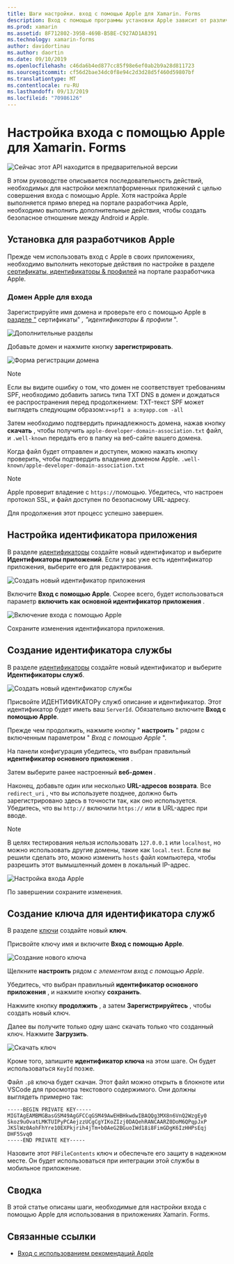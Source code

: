 ```yaml
---
title: Шаги настройки. вход с помощью Apple для Xamarin. Forms
description: Вход с помощью программы установки Apple зависит от различных платформ, на которых нацелено ваше мобильное приложение.
ms.prod: xamarin
ms.assetid: 8F712802-395B-469B-B5BE-C927AD1A8391
ms.technology: xamarin-forms
author: davidortinau
ms.author: daortin
ms.date: 09/10/2019
ms.openlocfilehash: c46da6b4ed877cc85f98e6ef0ab2b9a28d811723
ms.sourcegitcommit: cf56d2bae34dc0f8e94c2d3d28d5f460d59807bf
ms.translationtype: MT
ms.contentlocale: ru-RU
ms.lasthandoff: 09/13/2019
ms.locfileid: "70986126"
---
```

# <a name="setup-sign-in-with-apple-for-xamarinforms"></a>Настройка входа с помощью Apple для Xamarin. Forms

![Сейчас этот API находится в предварительной версии](~/media/shared/preview.png)

В этом руководстве описывается последовательность действий, необходимых для настройки межплатформенных приложений с целью совершения входа с помощью Apple. Хотя настройка Apple выполняется прямо вперед на портале разработчика Apple, необходимо выполнить дополнительные действия, чтобы создать безопасное отношение между Android и Apple. 

## <a name="apple-developer-setup"></a>Установка для разработчиков Apple

Прежде чем использовать вход с Apple в своих приложениях, необходимо выполнить некоторые действия по настройке в разделе [сертификаты, идентификаторы & профилей](https://developer.apple.com/account/resources/) на портале разработчика Apple.

### <a name="apple-sign-in-domain"></a>Домен Apple для входа

Зарегистрируйте имя домена и проверьте его с помощью Apple в [разделе "](https://developer.apple.com/account/resources/services/list) сертификаты" *, "идентификаторы & профили* ".

![Дополнительные разделы](sign-in-images/readme-signin-domain-configure.png)

Добавьте домен и нажмите кнопку **зарегистрировать**.

![Форма регистрации домена](sign-in-images/readme-signin-domain-more.png)

> [!NOTE]
> Если вы видите ошибку о том, что домен не соответствует требованиям SPF, необходимо добавить запись типа TXT DNS в домен и дождаться ее распространения перед продолжением: TXT-текст SPF может выглядеть следующим образом:`v=spf1 a a:myapp.com -all`

Затем необходимо подтвердить принадлежность домена, нажав кнопку **скачать** , чтобы получить `apple-developer-domain-association.txt` файл, и `.well-known` передать его в папку на веб-сайте вашего домена.

Когда файл будет отправлен и доступен, можно нажать кнопку проверить, чтобы подтвердить владение доменом Apple. `.well-known/apple-developer-domain-association.txt`

> [!NOTE]
> Apple проверит владение с `https://`помощью. Убедитесь, что настроен протокол SSL, и файл доступен по безопасному URL-адресу.

Для продолжения этот процесс успешно завершен.

## <a name="setup-your-app-id"></a>Настройка идентификатора приложения

В разделе [идентификаторы](https://developer.apple.com/account/resources/identifiers/list) создайте новый идентификатор и выберите **Идентификаторы приложений**. Если у вас уже есть идентификатор приложения, выберите его для редактирования.

![Создать новый идентификатор приложения](sign-in-images/readme-appid-create.png)

Включите **Вход с помощью Apple**. Скорее всего, будет использоваться параметр **включить как основной идентификатор приложения** .

![Включение входа с помощью Apple](sign-in-images/readme-appid-signin.png)

Сохраните изменения идентификатора приложения.

## <a name="create-a-service-id"></a>Создание идентификатора службы

В разделе [идентификаторы](https://developer.apple.com/account/resources/identifiers/list/serviceId) создайте новый идентификатор и выберите **Идентификаторы служб**.

![Создать новый идентификатор службы](sign-in-images/readme-serviceid-create.png)

Присвойте ИДЕНТИФИКАТОРу служб описание и идентификатор.  Этот идентификатор будет иметь ваш `ServerId`.  Обязательно включите **Вход с помощью Apple**.

Прежде чем продолжить, нажмите кнопку " **настроить** " рядом с включенным параметром " _Вход с помощью Apple_ ".

На панели конфигурация убедитесь, что выбран правильный **идентификатор основного приложения** .

Затем выберите ранее настроенный **веб-домен** .

Наконец, добавьте один или несколько **URL-адресов возврата**.  Все `redirect_uri` , что вы используете позднее, должно быть зарегистрировано здесь в точности так, как оно используется.  Убедитесь, что вы `http://` включили `https://` или в URL-адрес при вводе.

> [!NOTE]
> В целях тестирования нельзя использовать `127.0.0.1` или `localhost`, но можно использовать другие домены, такие как `local.test`.  Если вы решили сделать это, можно изменить `hosts` файл компьютера, чтобы разрешить этот вымышленный домен в локальный IP-адрес.

![Настройка входа Apple](sign-in-images/readme-serviceid-configure.png)

По завершении сохраните изменения.

## <a name="create-a-key-for-your-services-id"></a>Создание ключа для идентификатора служб

В разделе [ключи](https://developer.apple.com/account/resources/authkeys/list) создайте новый **ключ**.

Присвойте ключу имя и включите **Вход с помощью Apple**.

![Создание нового ключа](sign-in-images/readme-key-create.png)

Щелкните **настроить** рядом _с элементом вход с помощью Apple_.

Убедитесь, что выбран правильный **идентификатор основного приложения** , и нажмите кнопку **сохранить**.

Нажмите кнопку **продолжить** , а затем **Зарегистрируйтесь** , чтобы создать новый ключ.

Далее вы получите только одну шанс скачать только что созданный ключ.  Нажмите **Загрузить**.

![Скачать ключ](sign-in-images/readme-key-download.png)

Кроме того, запишите **идентификатор ключа** на этом шаге. Он будет использоваться `KeyId` позже.

Файл `.p8` ключа будет скачан.  Этот файл можно открыть в блокноте или VSCode для просмотра текстового содержимого.  Они должны выглядеть примерно так:

```
-----BEGIN PRIVATE KEY-----
MIGTAgEAMBMGBasGSM49AgGFCCqGSM49AwEHBHkwdwIBAQQg3MX8n6VnQ2WzgEy0
Skoz9uOvatLMKTUIPyPCAejzzUCgCgYIKoZIzj0DAQehRANCAARZ0DoM6QPqpJxP
JKSlWz0AohFhYre10EXPkjrih4jTm+b0AeG2BGuoIWd18i8FimGDgK6IzHHPsEqj
DHF5Svq0
-----END PRIVATE KEY-----
```

Назовите этот `P8FileContents` ключ и обеспечьте его защиту в надежном месте. Он будет использоваться при интеграции этой службы в мобильное приложение.

## <a name="summary"></a>Сводка

В этой статье описаны шаги, необходимые для настройки входа с помощью Apple для использования в приложениях Xamarin. Forms.

## <a name="related-links"></a>Связанные ссылки

- [Вход с использованием рекомендаций Apple](https://developer.apple.com/design/human-interface-guidelines/sign-in-with-apple/overview/)
  